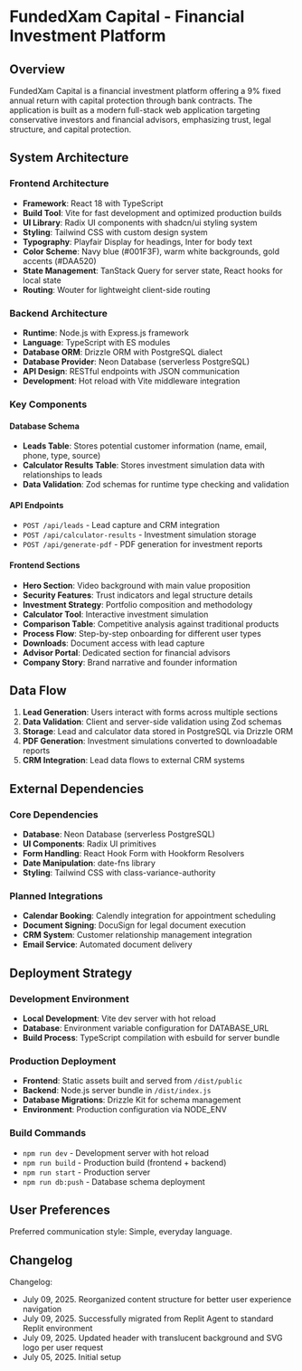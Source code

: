 # FundedXam Capital - Financial Investment Platform

## Overview

FundedXam Capital is a financial investment platform offering a 9% fixed annual return with capital protection through bank contracts. The application is built as a modern full-stack web application targeting conservative investors and financial advisors, emphasizing trust, legal structure, and capital protection.

## System Architecture

### Frontend Architecture
- **Framework**: React 18 with TypeScript
- **Build Tool**: Vite for fast development and optimized production builds
- **UI Library**: Radix UI components with shadcn/ui styling system
- **Styling**: Tailwind CSS with custom design system
- **Typography**: Playfair Display for headings, Inter for body text
- **Color Scheme**: Navy blue (#001F3F), warm white backgrounds, gold accents (#DAA520)
- **State Management**: TanStack Query for server state, React hooks for local state
- **Routing**: Wouter for lightweight client-side routing

### Backend Architecture
- **Runtime**: Node.js with Express.js framework
- **Language**: TypeScript with ES modules
- **Database ORM**: Drizzle ORM with PostgreSQL dialect
- **Database Provider**: Neon Database (serverless PostgreSQL)
- **API Design**: RESTful endpoints with JSON communication
- **Development**: Hot reload with Vite middleware integration

### Key Components

#### Database Schema
- **Leads Table**: Stores potential customer information (name, email, phone, type, source)
- **Calculator Results Table**: Stores investment simulation data with relationships to leads
- **Data Validation**: Zod schemas for runtime type checking and validation

#### API Endpoints
- `POST /api/leads` - Lead capture and CRM integration
- `POST /api/calculator-results` - Investment simulation storage
- `POST /api/generate-pdf` - PDF generation for investment reports

#### Frontend Sections
- **Hero Section**: Video background with main value proposition
- **Security Features**: Trust indicators and legal structure details
- **Investment Strategy**: Portfolio composition and methodology
- **Calculator Tool**: Interactive investment simulation
- **Comparison Table**: Competitive analysis against traditional products
- **Process Flow**: Step-by-step onboarding for different user types
- **Downloads**: Document access with lead capture
- **Advisor Portal**: Dedicated section for financial advisors
- **Company Story**: Brand narrative and founder information

## Data Flow

1. **Lead Generation**: Users interact with forms across multiple sections
2. **Data Validation**: Client and server-side validation using Zod schemas
3. **Storage**: Lead and calculator data stored in PostgreSQL via Drizzle ORM
4. **PDF Generation**: Investment simulations converted to downloadable reports
5. **CRM Integration**: Lead data flows to external CRM systems

## External Dependencies

### Core Dependencies
- **Database**: Neon Database (serverless PostgreSQL)
- **UI Components**: Radix UI primitives
- **Form Handling**: React Hook Form with Hookform Resolvers
- **Date Manipulation**: date-fns library
- **Styling**: Tailwind CSS with class-variance-authority

### Planned Integrations
- **Calendar Booking**: Calendly integration for appointment scheduling
- **Document Signing**: DocuSign for legal document execution
- **CRM System**: Customer relationship management integration
- **Email Service**: Automated document delivery

## Deployment Strategy

### Development Environment
- **Local Development**: Vite dev server with hot reload
- **Database**: Environment variable configuration for DATABASE_URL
- **Build Process**: TypeScript compilation with esbuild for server bundle

### Production Deployment
- **Frontend**: Static assets built and served from `/dist/public`
- **Backend**: Node.js server bundle in `/dist/index.js`
- **Database Migrations**: Drizzle Kit for schema management
- **Environment**: Production configuration via NODE_ENV

### Build Commands
- `npm run dev` - Development server with hot reload
- `npm run build` - Production build (frontend + backend)
- `npm run start` - Production server
- `npm run db:push` - Database schema deployment

## User Preferences

Preferred communication style: Simple, everyday language.

## Changelog

Changelog:
- July 09, 2025. Reorganized content structure for better user experience navigation
- July 09, 2025. Successfully migrated from Replit Agent to standard Replit environment
- July 09, 2025. Updated header with translucent background and SVG logo per user request
- July 05, 2025. Initial setup